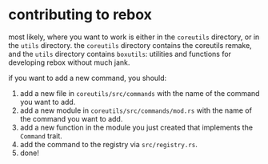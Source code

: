 # contributing to rebox

most likely, where you want to work is either in the `coreutils` directory, or in the `utils` directory. the `coreutils` directory contains the coreutils remake, and the `utils` directory contains `boxutils`: utilities and functions for developing rebox without much jank.

if you want to add a new command, you should:

1. add a new file in `coreutils/src/commands` with the name of the command you want to add.
2. add a new module in `coreutils/src/commands/mod.rs` with the name of the command you want to add.
3. add a new function in the module you just created that implements the `Command` trait.
4. add the command to the registry via `src/registry.rs`.
5. done!